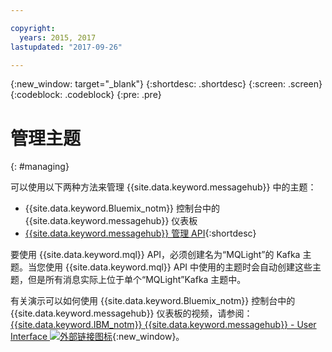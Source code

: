 ```yaml
---

copyright:
  years: 2015, 2017
lastupdated: "2017-09-26"

---
```


{:new_window: target="_blank"}
{:shortdesc: .shortdesc}
{:screen: .screen}
{:codeblock: .codeblock}
{:pre: .pre}

# 管理主题
{: #managing}

可以使用以下两种方法来管理 {{site.data.keyword.messagehub}} 中的主题：

* {{site.data.keyword.Bluemix_notm}} 控制台中的 {{site.data.keyword.messagehub}} 仪表板
* [{{site.data.keyword.messagehub}} 管理 API](/docs/services/MessageHub/messagehub037.html){:shortdesc}

要使用 {{site.data.keyword.mql}} API，必须创建名为“MQLight”的 Kafka 主题。当您使用 {{site.data.keyword.mql}} API 中使用的主题时会自动创建这些主题，但是所有消息实际上位于单个“MQLight”Kafka 主题中。

有关演示可以如何使用 {{site.data.keyword.Bluemix_notm}} 控制台中的 {{site.data.keyword.messagehub}} 仪表板的视频，请参阅：[{{site.data.keyword.IBM_notm}} {{site.data.keyword.messagehub}} - User Interface ![外部链接图标](../../icons/launch-glyph.svg "外部链接图标")](https://www.youtube.com/watch?v=lZulxqv_rHc){:new_window}。
